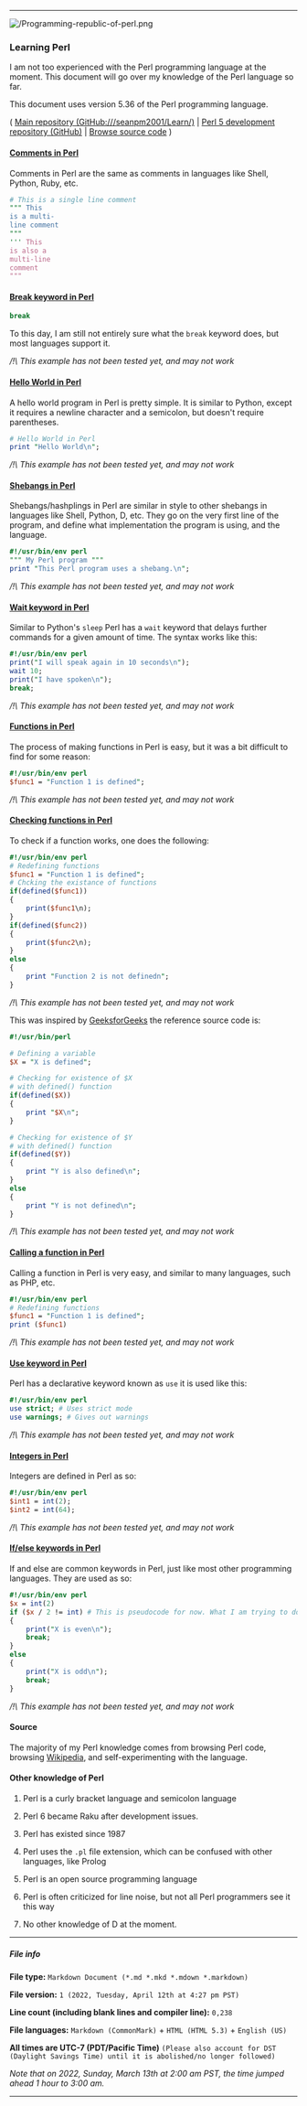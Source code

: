 
***

![/Programming-republic-of-perl.png](/Programming-republic-of-perl.png)

### Learning Perl

I am not too experienced with the Perl programming language at the moment. This document will go over my knowledge of the Perl language so far.

This document uses version 5.36 of the Perl programming language.

( [Main repository (GitHub:///seanpm2001/Learn/)](https://github.com/seanpm2001/Learn/) | [Perl 5 development repository (GitHub)](https://github.com/Perl/perl5/) | [Browse source code](/Learn-Perl/Samples/) )

#### [Comments in Perl](/Learn-Perl/Samples/Comments/)

Comments in Perl are the same as comments in languages like Shell, Python, Ruby, etc.

```perl
# This is a single line comment
""" This
is a multi-
line comment
"""
''' This
is also a
multi-line
comment
"""
```

#### [Break keyword in Perl](/Learn-Perl/Samples/Break-Keyword/)

```perl
break
```

To this day, I am still not entirely sure what the `break` keyword does, but most languages support it.

_/!\ This example has not been tested yet, and may not work_

#### [Hello World in Perl](/Learn-Perl/Samples/Hello-World/)

A hello world program in Perl is pretty simple. It is similar to Python, except it requires a newline character and a semicolon, but doesn't require parentheses.

```perl
# Hello World in Perl
print "Hello World\n";
```

_/!\ This example has not been tested yet, and may not work_

#### [Shebangs in Perl](/Learn-Perl/Samples/Shebang/)

Shebangs/hashplings in Perl are similar in style to other shebangs in languages like Shell, Python, D, etc. They go on the very first line of the program, and define what implementation the program is using, and the language.

```perl
#!/usr/bin/env perl
""" My Perl program """
print "This Perl program uses a shebang.\n";
```

_/!\ This example has not been tested yet, and may not work_

#### [Wait keyword in Perl](/Learn-Perl/Samples/Wait-Keyword/)

Similar to Python's `sleep` Perl has a `wait` keyword that delays further commands for a given amount of time. The syntax works like this:

```perl
#!/usr/bin/env perl
print("I will speak again in 10 seconds\n");
wait 10;
print("I have spoken\n");
break;
```

_/!\ This example has not been tested yet, and may not work_

#### [Functions in Perl](/Learn-Perl/Samples/Functions/)

The process of making functions in Perl is easy, but it was a bit difficult to find for some reason:

```perl
#!/usr/bin/env perl
$func1 = "Function 1 is defined";
```

_/!\ This example has not been tested yet, and may not work_

#### [Checking functions in Perl](/Learn-Perl/Samples/Checking-Functions/)

To check if a function works, one does the following:

```perl
#!/usr/bin/env perl
# Redefining functions
$func1 = "Function 1 is defined";
# Chcking the existance of functions
if(defined($func1))
{
	print($func1\n);
}
if(defined($func2))
{
	print($func2\n);
}
else
{
	print "Function 2 is not definedn";
}
```

_/!\ This example has not been tested yet, and may not work_

This was inspired by [GeeksforGeeks](https://www.geeksforgeeks.org/perl-defined-function/) the reference source code is:

```perl
#!/usr/bin/perl

# Defining a variable
$X = "X is defined";

# Checking for existence of $X
# with defined() function
if(defined($X))
{
	print "$X\n";
}

# Checking for existence of $Y
# with defined() function
if(defined($Y))
{
	print "Y is also defined\n";
}
else
{
	print "Y is not defined\n";
}
```
_/!\ This example has not been tested yet, and may not work_

#### [Calling a function in Perl](/Learn-Perl/Samples/Calling_Functions/)

Calling a function in Perl is very easy, and similar to many languages, such as PHP, etc.

```perl
#!/usr/bin/env perl
# Redefining functions
$func1 = "Function 1 is defined";
print ($func1)
```
_/!\ This example has not been tested yet, and may not work_

#### [Use keyword in Perl](/Learn-Perl/Samples/Use-Keyword/)

Perl has a declarative keyword known as `use` it is used like this:

```perl
#!/usr/bin/env perl
use strict; # Uses strict mode
use warnings; # Gives out warnings
```

_/!\ This example has not been tested yet, and may not work_

#### [Integers in Perl](/Learn-Perl/Samples/Integers/)

Integers are defined in Perl as so:

```perl
#!/usr/bin/env perl
$int1 = int(2);
$int2 = int(64);
```

_/!\ This example has not been tested yet, and may not work_

#### [If/else keywords in Perl](/Learn-Perl/Samples/If-Else/)

If and else are common keywords in Perl, just like most other programming languages. They are used as so:

```perl
#!/usr/bin/env perl
$x = int(2)
if ($x / 2 != int) # This is pseudocode for now. What I am trying to do is have numbers that are odd be decimals, and for them to be signaled out. I may need to change the integer to a double to achieve this
{
	print("X is even\n");
	break;
}
else
{
	print("X is odd\n");
	break;
}
```

_/!\ This example has not been tested yet, and may not work_

#### Source

The majority of my Perl knowledge comes from browsing Perl code, browsing [Wikipedia](https://en.wikipedia.org/wiki/Perl/), and self-experimenting with the language.

#### Other knowledge of Perl

1. Perl is a curly bracket language and semicolon language

2. Perl 6 became Raku after development issues.

3. Perl has existed since 1987

4. Perl uses the `.pl` file extension, which can be confused with other languages, like Prolog

5. Perl is an open source programming language

6. Perl is often criticized for line noise, but not all Perl programmers see it this way

7. No other knowledge of D at the moment.

***

##### File info

**File type:** `Markdown Document (*.md *.mkd *.mdown *.markdown)`

**File version:** `1 (2022, Tuesday, April 12th at 4:27 pm PST)`

**Line count (including blank lines and compiler line):** `0,238`

**File languages:** `Markdown (CommonMark)` + `HTML (HTML 5.3)` + `English (US)`

**All times are UTC-7 (PDT/Pacific Time)** `(Please also account for DST (Daylight Savings Time) until it is abolished/no longer followed)`

_Note that on 2022, Sunday, March 13th at 2:00 am PST, the time jumped ahead 1 hour to 3:00 am._

<!-- **You may need special rendering support for the `<details>` HTML tag being used in this document** !-->

***
